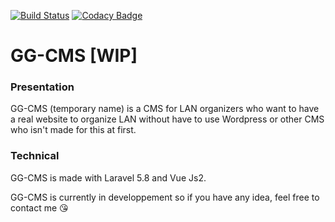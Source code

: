[![Build Status](https://travis-ci.org/Tenebreizh/GG-CMS.svg?branch=master)](https://travis-ci.org/Tenebreizh/GG-CMS)
[![Codacy Badge](https://api.codacy.com/project/badge/Grade/5c5f2920f25a497f8a9703be323fcbe9)](https://www.codacy.com/app/thibaud29/GG-CMS?utm_source=github.com&amp;utm_medium=referral&amp;utm_content=Tenebreizh/GG-CMS&amp;utm_campaign=Badge_Grade)

# GG-CMS [WIP]

### Presentation
GG-CMS (temporary name) is a CMS for LAN organizers who want to have a real website to organize LAN without have to use Wordpress or other CMS who isn't made for this at first.

### Technical
GG-CMS is made with Laravel 5.8 and Vue Js2.


GG-CMS is currently in developpement so if you have any idea, feel free to contact me 😘
